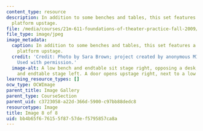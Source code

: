```yaml
---
content_type: resource
description: In addition to some benches and tables, this set features a low elevated
  platform upstage.
file: /media/courses/21m-611-foundations-of-theater-practice-fall-2009/bb4b65f676155f8757def5795857ca8a_IMG_0591.jpg
file_type: image/jpeg
image_metadata:
  caption: In addition to some benches and tables, this set features a low elevated
    platform upstage.
  credit: 'Credit: Photo by Sara Brown; project created by anonymous MIT students.
    Used with permission.'
  image-alt: A low bench and endtable sit stage right, opposing a desk, small bench
    and endtable stage left. A door opens upstage right, next to a low wide riser.
learning_resource_types: []
ocw_type: OCWImage
parent_title: Image Gallery
parent_type: CourseSection
parent_uid: c3723058-a22d-366d-5900-c97bb88dedc8
resourcetype: Image
title: Image 8 of 8
uid: bb4b65f6-7615-5f87-57de-f5795857ca8a
---
```


